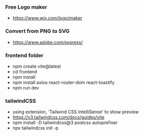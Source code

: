 ### Free Logo maker
- https://www.wix.com/logo/maker

### Convert from PNG to SVG 
- https://www.adobe.com/express/

### frontend folder
- npm create vite@latest
- cd frontend
- npm install
- npm install axios react-router-dom react-toastify
- npm run dev

### tailwindCSS
- using extension, 'Tailwind CSS IntelliSense' to show preview
- https://v3.tailwindcss.com/docs/guides/vite
- npm install -D tailwindcss@3 postcss autoprefixer
- npx tailwindcss init -p
